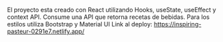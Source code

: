 El proyecto esta creado con React utilizando Hooks, useState, useEffect y context API.
Consume una API que retorna recetas de bebidas.
Para los estilos utiliza Bootstrap y Material UI
Link al deploy: https://inspiring-pasteur-0291e7.netlify.app/
